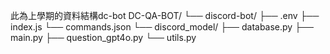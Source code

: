 此為上學期的資料結構dc-bot
DC-QA-BOT/
└── discord-bot/
    ├── .env
    ├── index.js
    └── commands.json
└── discord_model/
    ├── database.py
    ├── main.py
    ├── question_gpt4o.py
    └── utils.py
